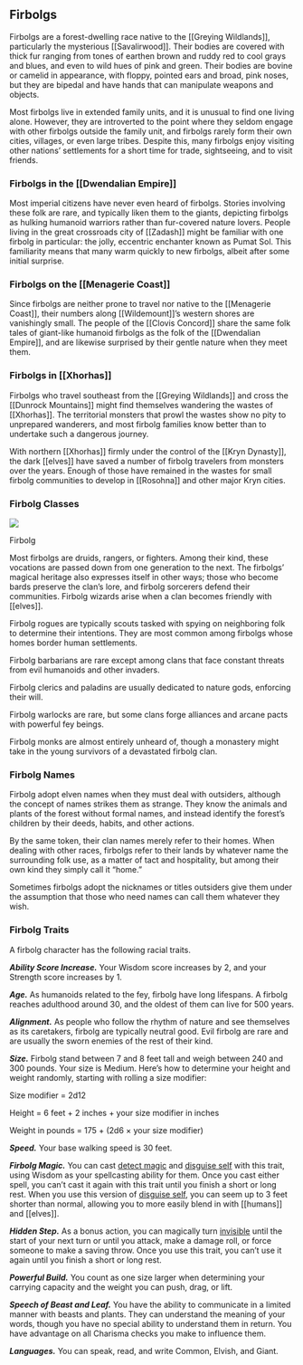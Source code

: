 ## Firbolgs

Firbolgs are a forest-dwelling race native to the [[Greying Wildlands]], particularly the mysterious [[Savalirwood]]. Their bodies are covered with thick fur ranging from tones of earthen brown and ruddy red to cool grays and blues, and even to wild hues of pink and green. Their bodies are bovine or camelid in appearance, with floppy, pointed ears and broad, pink noses, but they are bipedal and have hands that can manipulate weapons and objects.

Most firbolgs live in extended family units, and it is unusual to find one living alone. However, they are introverted to the point where they seldom engage with other firbolgs outside the family unit, and firbolgs rarely form their own cities, villages, or even large tribes. Despite this, many firbolgs enjoy visiting other nations’ settlements for a short time for trade, sightseeing, and to visit friends.

### Firbolgs in the [[Dwendalian Empire]]

Most imperial citizens have never even heard of firbolgs. Stories involving these folk are rare, and typically liken them to the giants, depicting firbolgs as hulking humanoid warriors rather than fur-covered nature lovers. People living in the great crossroads city of [[Zadash]] might be familiar with one firbolg in particular: the jolly, eccentric enchanter known as Pumat Sol. This familiarity means that many warm quickly to new firbolgs, albeit after some initial surprise.

### Firbolgs on the [[Menagerie Coast]]

Since firbolgs are neither prone to travel nor native to the [[Menagerie Coast]], their numbers along [[Wildemount]]’s western shores are vanishingly small. The people of the [[Clovis Concord]] share the same folk tales of giant-like humanoid firbolgs as the folk of the [[Dwendalian Empire]], and are likewise surprised by their gentle nature when they meet them.

### Firbolgs in [[Xhorhas]]

Firbolgs who travel southeast from the [[Greying Wildlands]] and cross the [[Dunrock Mountains]] might find themselves wandering the wastes of [[Xhorhas]]. The territorial monsters that prowl the wastes show no pity to unprepared wanderers, and most firbolg families know better than to undertake such a dangerous journey.

With northern [[Xhorhas]] firmly under the control of the [[Kryn Dynasty]], the dark [[elves]] have saved a number of firbolg travelers from monsters over the years. Enough of those have remained in the wastes for small firbolg communities to develop in [[Rosohna]] and other major Kryn cities.

### Firbolg Classes

[![](https://media.dndbeyond.com/compendium-images/egtw/yDOyqyOocErRgYJK/04-08.png)](https://media.dndbeyond.com/compendium-images/egtw/yDOyqyOocErRgYJK/04-08.png)

Firbolg

Most firbolgs are druids, rangers, or fighters. Among their kind, these vocations are passed down from one generation to the next. The firbolgs’ magical heritage also expresses itself in other ways; those who become bards preserve the clan’s lore, and firbolg sorcerers defend their communities. Firbolg wizards arise when a clan becomes friendly with [[elves]].

Firbolg rogues are typically scouts tasked with spying on neighboring folk to determine their intentions. They are most common among firbolgs whose homes border human settlements.

Firbolg barbarians are rare except among clans that face constant threats from evil humanoids and other invaders.

Firbolg clerics and paladins are usually dedicated to nature gods, enforcing their will.

Firbolg warlocks are rare, but some clans forge alliances and arcane pacts with powerful fey beings.

Firbolg monks are almost entirely unheard of, though a monastery might take in the young survivors of a devastated firbolg clan.

### Firbolg Names

Firbolg adopt elven names when they must deal with outsiders, although the concept of names strikes them as strange. They know the animals and plants of the forest without formal names, and instead identify the forest’s children by their deeds, habits, and other actions.

By the same token, their clan names merely refer to their homes. When dealing with other races, firbolgs refer to their lands by whatever name the surrounding folk use, as a matter of tact and hospitality, but among their own kind they simply call it “home.”

Sometimes firbolgs adopt the nicknames or titles outsiders give them under the assumption that those who need names can call them whatever they wish.

### Firbolg Traits

A firbolg character has the following racial traits.

_**Ability Score Increase.**_ Your Wisdom score increases by 2, and your Strength score increases by 1.

_**Age.**_ As humanoids related to the fey, firbolg have long lifespans. A firbolg reaches adulthood around 30, and the oldest of them can live for 500 years.

_**Alignment.**_ As people who follow the rhythm of nature and see themselves as its caretakers, firbolg are typically neutral good. Evil firbolg are rare and are usually the sworn enemies of the rest of their kind.

_**Size.**_ Firbolg stand between 7 and 8 feet tall and weigh between 240 and 300 pounds. Your size is Medium. Here’s how to determine your height and weight randomly, starting with rolling a size modifier:

Size modifier = 2d12

Height = 6 feet + 2 inches + your size modifier in inches

Weight in pounds = 175 + (2d6 × your size modifier)

_**Speed.**_ Your base walking speed is 30 feet.

_**Firbolg Magic.**_ You can cast [detect magic](https://www.dndbeyond.com/spells/detect-magic) and [disguise self](https://www.dndbeyond.com/spells/disguise-self) with this trait, using Wisdom as your spellcasting ability for them. Once you cast either spell, you can’t cast it again with this trait until you finish a short or long rest. When you use this version of [disguise self](https://www.dndbeyond.com/spells/disguise-self), you can seem up to 3 feet shorter than normal, allowing you to more easily blend in with [[humans]] and [[elves]].

_**Hidden Step.**_ As a bonus action, you can magically turn [invisible](https://www.dndbeyond.com/compendium/rules/basic-rules/appendix-a-conditions#Invisible) until the start of your next turn or until you attack, make a damage roll, or force someone to make a saving throw. Once you use this trait, you can’t use it again until you finish a short or long rest.

_**Powerful Build.**_ You count as one size larger when determining your carrying capacity and the weight you can push, drag, or lift.

_**Speech of Beast and Leaf.**_ You have the ability to communicate in a limited manner with beasts and plants. They can understand the meaning of your words, though you have no special ability to understand them in return. You have advantage on all Charisma checks you make to influence them.

_**Languages.**_ You can speak, read, and write Common, Elvish, and Giant.